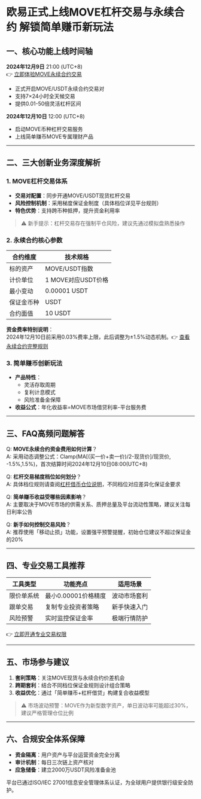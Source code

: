 # 欧易正式上线MOVE杠杆交易与永续合约 解锁简单赚币新玩法

## 一、核心功能上线时间轴

**2024年12月9日** 21:00 (UTC+8)  
👉 [立即体验MOVE永续合约交易](https://bit.ly/okx_welcome)  
- 正式开启MOVE/USDT永续合约交易对  
- 支持7×24小时全天候交易  
- 提供0.01-50倍灵活杠杆区间  

**2024年12月10日** 12:00 (UTC+8)  
- 启动MOVE币种杠杆交易服务  
- 上线简单赚币MOVE专属理财产品  

---

## 二、三大创新业务深度解析

### 1. MOVE杠杆交易体系
- **交易对配置**：同步开通MOVE/USDT现货杠杆交易
- **风险控制机制**：采用梯度保证金制度（具体档位详见平台规则）
- **特色优势**：支持跨币种抵押，提升资金利用率  

> ⚠️ 新手提示：杠杆交易存在强制平仓风险，建议先通过模拟盘熟悉操作

### 2. 永续合约核心参数

| 合约维度 | 技术规格 |
|----------|----------|
| 标的资产 | MOVE/USDT指数 |
| 计价单位 | 1 MOVE对应USDT价格 |
| 最小变动 | 0.00001 USDT |
| 保证金币种 | USDT |
| 合约面值 | 10 USDT |

**资金费率特别说明**：  
2024年12月10日前采用0.03%费率上限，此后调整为±1.5%动态机制。👉 [查看永续合约完整规则](https://bit.ly/okx_welcome)

### 3. 简单赚币创新玩法
- **产品特性**：  
  - 灵活存取周期  
  - 复利计息模式  
  - 风险准备金保障  
- **收益公式**：年化收益率=MOVE市场借贷利率-平台服务费  

---

## 三、FAQ高频问题解答

Q: **MOVE永续合约资金费用如何计算**？  
A: 采用动态调整公式：Clamp(MA[(买一价+卖一价)/2-现货价]/现货价, -1.5%,1.5%)，首次结算时间2024年12月10日08:00(UTC+8)

Q: **杠杆交易梯度档位如何划分**？  
A: 具体档位规则请查阅[杠杆借币仓位说明](https://bit.ly/okx_welcome)，不同档位对应差异化保证金要求

Q: **简单赚币收益受哪些因素影响**？  
A: 主要取决于MOVE市场的供需关系、质押总量及平台流动性策略，建议关注每日利率公告

Q: **新手如何控制交易风险**？  
A: 推荐使用「移动止损」功能，设置强平预警提醒，初始仓位建议不超过保证金的20%

---

## 四、专业交易工具推荐

| 工具类型 | 功能亮点 | 适用场景 |
|----------|----------|----------|
| 限价单系统 | 最小0.00001价格精度 | 波动市场套利 |
| 跟单交易 | 复制专业投资者策略 | 新手快速入门 |
| 风险预警 | 实时监控保证金率 | 极端行情防护 |

👉 [立即开通专业交易权限](https://bit.ly/okx_welcome)  

---

## 五、市场参与建议

1. **套利策略**：关注MOVE现货与永续合约价差机会  
2. **跨期套利**：结合不同档位保证金规则设计组合策略  
3. **收益优化**：通过「简单赚币+杠杆借贷」构建复合收益模型  

> ⚠️ 市场波动预警：MOVE作为新型数字资产，单日波动率可能超过30%，建议严格管理仓位比例

---

## 六、合规安全体系保障

- **资金隔离**：用户资产与平台运营资金完全分离  
- **审计机制**：每日三次链上资产核对  
- **应急储备**：建立2000万USDT风险准备金池  

平台已通过ISO/IEC 27001信息安全管理体系认证，为全球用户提供银行级安全防护。